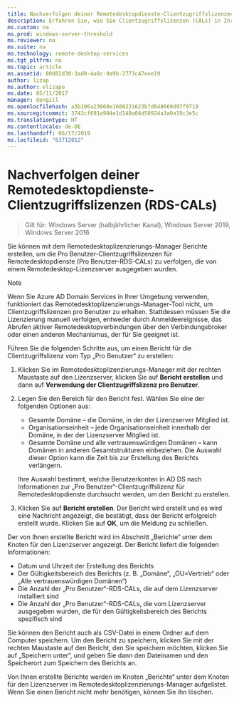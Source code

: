 ```yaml
---
title: Nachverfolgen deiner Remotedesktopdienste-Clientzugriffslizenzen (RDS-CALs)
description: Erfahren Sie, wie Sie Clientzugriffslizenzen (CALs) in Ihrer RDS-Bereitstellung verfolgen können.
ms.custom: na
ms.prod: windows-server-threshold
ms.reviewer: na
ms.suite: na
ms.technology: remote-desktop-services
ms.tgt_pltfrm: na
ms.topic: article
ms.assetid: 80d82d30-3ad0-4a8c-9a9b-2773c47eee19
author: lizap
ms.author: elizapo
ms.date: 05/11/2017
manager: dongill
ms.openlocfilehash: a3b106a23660e1608231623bfd048669d97f9719
ms.sourcegitcommit: 3743cf691a984e1d140a04d50924a3a0a19c3e5c
ms.translationtype: HT
ms.contentlocale: de-DE
ms.lasthandoff: 06/17/2019
ms.locfileid: "63712012"
---
```

# <a name="track-your-remote-desktop-services-client-access-licenses-rds-cals"></a>Nachverfolgen deiner Remotedesktopdienste-Clientzugriffslizenzen (RDS-CALs)

>Gilt für: Windows Server (halbjährlicher Kanal), Windows Server 2019, Windows Server 2016

Sie können mit dem Remotedesktoplizenzierungs-Manager Berichte erstellen, um die Pro Benutzer-Clientzugriffslizenzen für Remotedesktopdienste (Pro Benutzer-RDS-CALs) zu verfolgen, die von einem Remotedesktop-Lizenzserver ausgegeben wurden.

> [!NOTE]
>  Wenn Sie Azure AD Domain Services in Ihrer Umgebung verwenden, funktioniert das Remotedesktoplizenzierungs-Manager-Tool nicht, um Clientzugriffslizenzen pro Benutzer zu erhalten. Stattdessen müssen Sie die Lizenzierung manuell verfolgen, entweder durch Anmeldeereignisse, das Abrufen aktiver Remotedesktopverbindungen über den Verbindungsbroker oder einen anderen Mechanismus, der für Sie geeignet ist. 

Führen Sie die folgenden Schritte aus, um einen Bericht für die Clientzugriffslizenz vom Typ „Pro Benutzer“ zu erstellen:

1. Klicken Sie im Remotedesktoplizenzierungs-Manager mit der rechten Maustaste auf den Lizenzserver, klicken Sie auf **Bericht erstellen** und dann auf **Verwendung der Clientzugriffslizenz pro Benutzer**.
2. Legen Sie den Bereich für den Bericht fest. Wählen Sie eine der folgenden Optionen aus:
   - Gesamte Domäne – die Domäne, in der der Lizenzserver Mitglied ist.
   - Organisationseinheit – jede Organisationseinheit innerhalb der Domäne, in der der Lizenzserver Mitglied ist.
   - Gesamte Domäne und alle vertrauenswürdigen Domänen – kann Domänen in anderen Gesamtstrukturen einbeziehen. Die Auswahl dieser Option kann die Zeit bis zur Erstellung des Berichts verlängern.

   Ihre Auswahl bestimmt, welche Benutzerkonten in AD DS nach Informationen zur „Pro Benutzer“-Clientzugriffslizenz für Remotedesktopdienste durchsucht werden, um den Bericht zu erstellen.
3. Klicken Sie auf **Bericht erstellen**. Der Bericht wird erstellt und es wird eine Nachricht angezeigt, die bestätigt, dass der Bericht erfolgreich erstellt wurde. Klicken Sie auf **OK**, um die Meldung zu schließen.

Der von Ihnen erstellte Bericht wird im Abschnitt „Berichte“ unter dem Knoten für den Lizenzserver angezeigt. Der Bericht liefert die folgenden Informationen:

- Datum und Uhrzeit der Erstellung des Berichts
- Der Gültigkeitsbereich des Berichts (z. B. „Domäne“, „OU=Vertrieb“ oder „Alle vertrauenswürdigen Domänen“)
- Die Anzahl der „Pro Benutzer“-RDS-CALs, die auf dem Lizenzserver installiert sind
- Die Anzahl der „Pro Benutzer“-RDS-CALs, die vom Lizenzserver ausgegeben wurden, die für den Gültigkeitsbereich des Berichts spezifisch sind

Sie können den Bericht auch als CSV-Datei in einem Ordner auf dem Computer speichern. Um den Bericht zu speichern, klicken Sie mit der rechten Maustaste auf den Bericht, den Sie speichern möchten, klicken Sie auf „Speichern unter“, und geben Sie dann den Dateinamen und den Speicherort zum Speichern des Berichts an.

Von Ihnen erstellte Berichte werden im Knoten „Berichte“ unter dem Knoten für den Lizenzserver im Remotedesktoplizenzierungs-Manager aufgelistet. Wenn Sie einen Bericht nicht mehr benötigen, können Sie ihn löschen.
